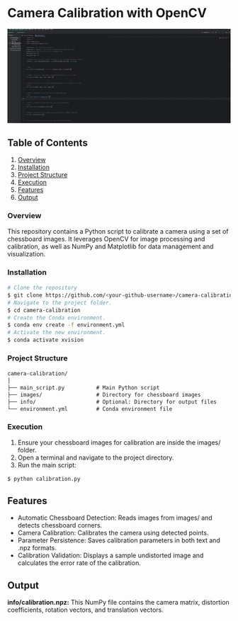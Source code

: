 # **Camera Calibration with OpenCV**
![Vizualization](https://github.com/RakhmatovShohruh/Camera_Calibration/blob/main/info/video.gif?raw=true)

## Table of Contents

1. [Overview](https://github.com/RakhmatovShohruh/Camera_Calibration#Overview)
2. [Installation](https://github.com/RakhmatovShohruh/Camera_Calibration#Installation)
3. [Project Structure](https://github.com/RakhmatovShohruh/Camera_Calibration#project-structure)
4. [Execution](https://github.com/RakhmatovShohruh/Camera_Calibration#Execution)
5. [Features](https://github.com/RakhmatovShohruh/Camera_Calibration#Features)
6. [Output](https://github.com/RakhmatovShohruh/Camera_Calibration#Output)

### **Overview**

This repository contains a Python script to calibrate a camera using a set of chessboard images. 
It leverages OpenCV for image processing and calibration, as well as NumPy and Matplotlib for data management and visualization.

### **Installation**
```bash
# Clone the repository
$ git clone https://github.com/<your-github-username>/camera-calibration.git
# Navigate to the project folder.
$ cd camera-calibration
# Create the Conda environment.
$ conda env create -f environment.yml
# Activate the new environment.
$ conda activate xvision
```
### Project Structure

```
camera-calibration/
│
├── main_script.py          # Main Python script
├── images/                 # Directory for chessboard images
├── info/                   # Optional: Directory for output files
└── environment.yml         # Conda environment file
```

### Execution
1. Ensure your chessboard images for calibration are inside the images/ folder.
2. Open a terminal and navigate to the project directory.
3. Run the main script:
```bash
$ python calibration.py
```

## Features
* Automatic Chessboard Detection: Reads images from images/ and detects chessboard corners.
* Camera Calibration: Calibrates the camera using detected points.
* Parameter Persistence: Saves calibration parameters in both text and .npz formats.
* Calibration Validation: Displays a sample undistorted image and calculates the error rate of the calibration.

## Output

**info/calibration.npz:** This NumPy file contains the camera matrix, distortion coefficients, rotation vectors, and translation vectors.
